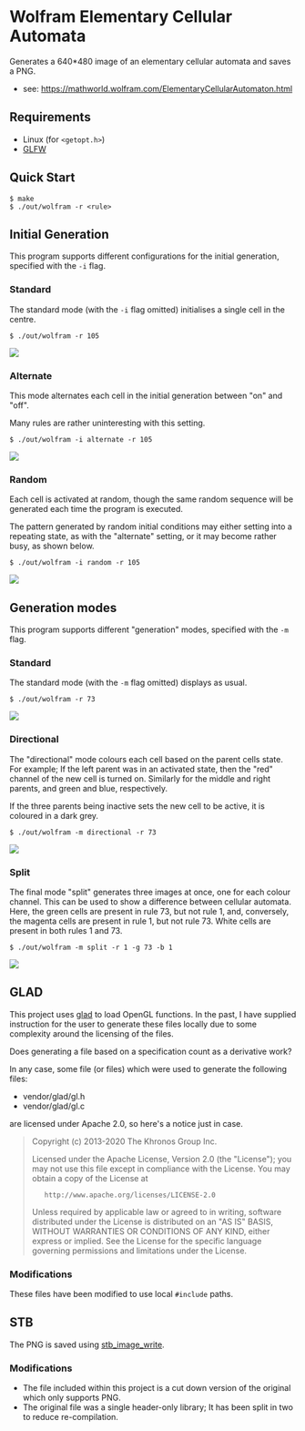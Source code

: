 # Wolfram Elementary Cellular Automata

Generates a 640*480 image of an elementary cellular automata and saves a PNG.

- see: https://mathworld.wolfram.com/ElementaryCellularAutomaton.html

## Requirements

- Linux (for `<getopt.h>`)
- [GLFW](https://www.glfw.org/)

## Quick Start

```
$ make
$ ./out/wolfram -r <rule>
```

## Initial Generation

This program supports different configurations for the initial generation,
specified with the `-i` flag.

### Standard

The standard mode (with the `-i` flag omitted) initialises a single cell in the
centre.

```
$ ./out/wolfram -r 105
```

![](/assets/rule-105.png)

### Alternate

This mode alternates each cell in the initial generation between "on" and "off".

Many rules are rather uninteresting with this setting.

```
$ ./out/wolfram -i alternate -r 105
```

![](/assets/rule-105-alternate.png)

### Random

Each cell is activated at random, though the same random sequence will be
generated each time the program is executed.

The pattern generated by random initial conditions may either setting into a
repeating state, as with the "alternate" setting, or it may become rather busy,
as shown below.

```
$ ./out/wolfram -i random -r 105
```

![](/assets/rule-105-random.png)

## Generation modes

This program supports different "generation" modes, specified with the `-m`
flag.

### Standard

The standard mode (with the `-m` flag omitted) displays as usual.

```
$ ./out/wolfram -r 73
```

![](/assets/rule-073.png)

### Directional

The "directional" mode colours each cell based on the parent cells state. For
example; If the left parent was in an activated state, then the "red" channel
of the new cell is turned on. Similarly for the middle and right parents, and
green and blue, respectively.

If the three parents being inactive sets the new cell to be active, it is
coloured in a dark grey.

```
$ ./out/wolfram -m directional -r 73
```

![](/assets/rule-073-directional.png)

### Split

The final mode "split" generates three images at once, one for each colour
channel. This can be used to show a difference between cellular automata. Here,
the green cells are present in rule 73, but not rule 1, and, conversely, the
magenta cells are present in rule 1, but not rule 73. White cells are present
in both rules 1 and 73.

```
$ ./out/wolfram -m split -r 1 -g 73 -b 1
```
![](/assets/rule-001-073-001-split.png)

## GLAD

This project uses [glad][] to load OpenGL functions. In the past, I have
supplied instruction for the user to generate these files locally due to some
complexity around the licensing of the files.

Does generating a file based on a specification count as a derivative work?

In any case, some file (or files) which were used to generate the following
files:

- vendor/glad/gl.h
- vendor/glad/gl.c

are licensed under Apache 2.0, so here's a notice just in case.

>    Copyright (c) 2013-2020 The Khronos Group Inc.
>
>    Licensed under the Apache License, Version 2.0 (the "License");
>    you may not use this file except in compliance with the License.
>    You may obtain a copy of the License at
>
>        http://www.apache.org/licenses/LICENSE-2.0
>
>    Unless required by applicable law or agreed to in writing, software
>    distributed under the License is distributed on an "AS IS" BASIS,
>    WITHOUT WARRANTIES OR CONDITIONS OF ANY KIND, either express or implied.
>    See the License for the specific language governing permissions and
>    limitations under the License.

### Modifications

These files have been modified to use local `#include` paths.

## STB

The PNG is saved using [stb_image_write][].

### Modifications

- The file included within this project is a cut down version of the original
  which only supports PNG.
- The original file was a single header-only library; It has been split in
  two to reduce re-compilation.

[glad]: <https://gen.glad.sh/>
[stb_image_write]: <https://github.com/nothings/stb/blob/master/stb_image_write.h>
